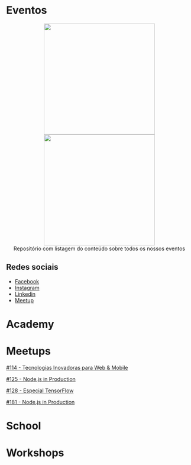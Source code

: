 # Eventos

<p align="center">
 <img width="300" height="300" src="https://raw.githubusercontent.com/nerdzao/events/master/NerdZao.png">
 <img width="300" height="300" src="https://raw.githubusercontent.com/nerdzao/events/master/NerdGirlz.png">
 <br>Repositório com listagem do conteúdo sobre todos os nossos eventos
</p>

## Redes sociais

 - [Facebook](https://www.facebook.com/nerdzao)
 - [Instagram](https://www.instagram.com/onerdzao/)
 - [Linkedin](https://www.linkedin.com/company/nerdzao/)
 - [Meetup](https://www.meetup.com/nerdzao)
 
# Academy

# Meetups

[#114 - Tecnologias Inovadoras para Web & Mobile](https://github.com/nerdzao/events/blob/master/meetup/114/README.md)

[#125 - Node.js in Production](https://github.com/nerdzao/events/tree/master/meetup/125/README.md)

[#128 - Especial TensorFlow](https://github.com/nerdzao/events/tree/master/meetup/128/README.md)

[#181 - Node.js in Production](https://github.com/nerdzao/events/tree/master/meetup/181/README.md)

# School

# Workshops
